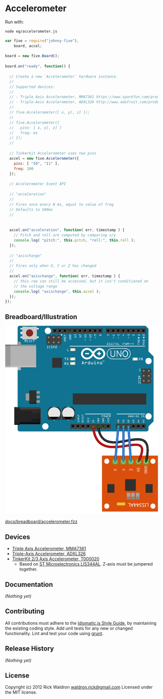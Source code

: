 # Accelerometer

Run with:
```bash
node eg/accelerometer.js
```


```javascript
var five = require("johnny-five"),
    board, accel;

board = new five.Board();

board.on("ready", function() {

  // Create a new `Accelerometer` hardware instance.
  //
  // Supported devices:
  //
  // - Triple Axis Accelerometer, MMA7361 https://www.sparkfun.com/products/9652
  // - Triple-Axis Accelerometer, ADXL326 http://www.adafruit.com/products/1018
  //
  // five.Accelerometer([ x, y[, z] ]);
  //
  // five.Accelerometer({
  //   pins: [ x, y[, z] ]
  //   freq: ms
  // });
  //

  // Tinkerkit Accelerometer uses two pins
  accel = new five.Accelerometer({
    pins: [ "I0", "I1" ],
    freq: 100
  });

  // Accelerometer Event API

  // "acceleration"
  //
  // Fires once every N ms, equal to value of freg
  // Defaults to 500ms
  //


  accel.on("acceleration", function( err, timestamp ) {
    // Pitch and roll are computed by comparing x/y
    console.log( "pitch:", this.pitch, "roll:", this.roll );
  });

  // "axischange"
  //
  // Fires only when X, Y or Z has changed
  //
  accel.on("axischange", function( err, timestamp ) {
    // this.raw can still be accessed, but it isn't conditioned on
    // the voltage range
    console.log( "axischange", this.accel );
  });
});

```

## Breadboard/Illustration


![alt](docs/breadboard/accelerometer.png "Breadboard Hookup")

[docs/breadboard/accelerometer.fzz](docs/breadboard/accelerometer.fzz)



## Devices

* [Triple Axis Accelerometer, MMA7361](https://www.sparkfun.com/products/9652)
* [Triple-Axis Accelerometer, ADXL326](http://www.adafruit.com/products/1018)
* [TinkerKit 2/3 Axis Accelerometer, T000020](http://store.arduino.cc/ww/index.php?main_page=product_info&cPath=16&products_id=97)
  * Based on [ST Microelectronics LIS344AL](http://www.alldatasheet.com/datasheet-pdf/pdf/243308/STMICROELECTRONICS/LIS344AL.html). Z-axis must be jumpered together.

## Documentation

_(Nothing yet)_









## Contributing
All contributions must adhere to the [Idiomatic.js Style Guide](https://github.com/rwldrn/idiomatic.js),
by maintaining the existing coding style. Add unit tests for any new or changed functionality. Lint and test your code using [grunt](https://github.com/cowboy/grunt).

## Release History
_(Nothing yet)_

## License
Copyright (c) 2012 Rick Waldron <waldron.rick@gmail.com>
Licensed under the MIT license.

